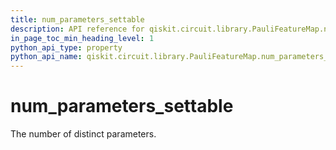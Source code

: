 ```yaml
---
title: num_parameters_settable
description: API reference for qiskit.circuit.library.PauliFeatureMap.num_parameters_settable
in_page_toc_min_heading_level: 1
python_api_type: property
python_api_name: qiskit.circuit.library.PauliFeatureMap.num_parameters_settable
---
```


# num\_parameters\_settable

The number of distinct parameters.

